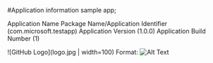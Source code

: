 #Application information sample app;


Application Name
Package Name/Application Identifier (com.microsoft.testapp)
Application Version (1.0.0)
Application Build Number (1)

![GitHub Logo](logo.jpg | width=100)
Format: ![Alt Text](url)

